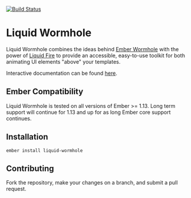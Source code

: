 [![Build Status](https://travis-ci.org/pzuraq/liquid-wormhole.svg?branch=master)](https://travis-ci.org/pzuraq/liquid-wormhole)

# Liquid Wormhole

Liquid Wormhole combines the ideas behind
[Ember Wormhole](https://github.com/yapplabs/ember-wormhole.git) with the power of
[Liquid Fire](http://ef4.github.io/liquid-fire/) to provide an accessible,
easy-to-use toolkit for both animating UI elements "above" your templates.

Interactive documentation can be found
[here](http://pzuraq.github.io/liquid-wormhole/).

## Ember Compatibility

Liquid Wormhole is tested on all versions of Ember >= 1.13. Long term support will continue for 1.13 and up for as long Ember core support continues.

## Installation

```
ember install liquid-wormhole
```

## Contributing

Fork the repository, make your changes on a branch, and submit a pull request.

